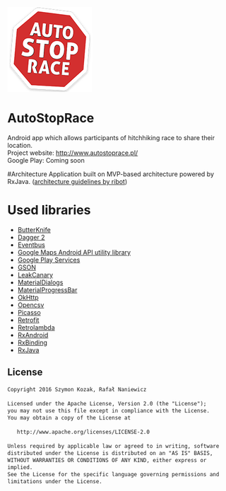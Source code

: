 ![ASR Logo](app/src/main/res/mipmap-xxxhdpi/ic_launcher.png)
# AutoStopRace

Android app which allows participants of hitchhiking race to share their location. <br>
Project website: http://www.autostoprace.pl/ <br>
Google Play: Coming soon

#Architecture
Application built on MVP-based architecture powered by RxJava.  ([architecture guidelines by ribot](https://github.com/ribot/android-guidelines/blob/master/architecture_guidelines/android_architecture.md))

# Used libraries
* [ButterKnife](http://jakewharton.github.io/butterknife/)
* [Dagger 2](http://google.github.io/dagger/)
* [Eventbus](http://greenrobot.org/eventbus/)
* [Google Maps Android API utility library](http://googlemaps.github.io/android-maps-utils/)
* [Google Play Services](https://developers.google.com/android/)
* [GSON](https://github.com/google/gson)
* [LeakCanary](https://github.com/square/leakcanary)
* [MaterialDialogs](https://github.com/afollestad/material-dialogs)
* [MaterialProgressBar](https://github.com/DreaminginCodeZH/MaterialProgressBar)
* [OkHttp](http://square.github.io/okhttp/)
* [Opencsv](http://opencsv.sourceforge.net/)
* [Picasso](http://square.github.io/picasso/)
* [Retrofit](http://square.github.io/retrofit/)
* [Retrolambda](https://github.com/evant/gradle-retrolambda)
* [RxAndroid](https://github.com/ReactiveX/RxAndroid)
* [RxBinding](https://github.com/JakeWharton/RxBinding)
* [RxJava](https://github.com/ReactiveX/RxJava)

## License


    Copyright 2016 Szymon Kozak, Rafał Naniewicz

    Licensed under the Apache License, Version 2.0 (the "License");
    you may not use this file except in compliance with the License.
    You may obtain a copy of the License at

       http://www.apache.org/licenses/LICENSE-2.0

    Unless required by applicable law or agreed to in writing, software
    distributed under the License is distributed on an "AS IS" BASIS,
    WITHOUT WARRANTIES OR CONDITIONS OF ANY KIND, either express or implied.
    See the License for the specific language governing permissions and
    limitations under the License.
